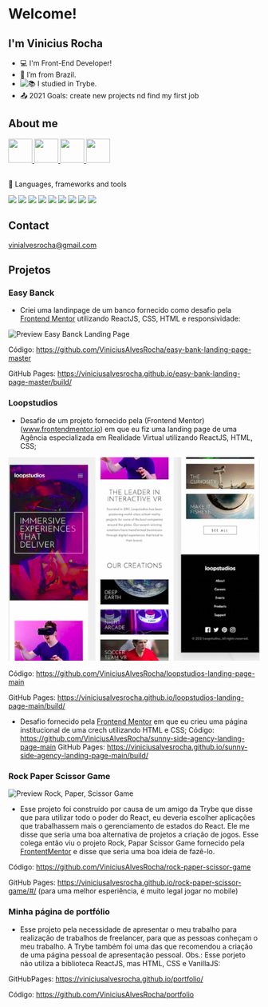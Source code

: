 # Welcome!

## I'm Vinicius Rocha
- :computer: I'm Front-End Developer!
- :house_with_garden: I’m from Brazil.
- :books: I studied in Trybe. <img src="https://global-uploads.webflow.com/5fba98ad987231cf0efa3d58/5fba9c9a93a2e77624258d49_Logo.svg" style="float: left"/>
- :outbox_tray: 2021 Goals: create new projects nd find my first job

## About me
<a href="https://www.linkedin.com/in/vinicius-rocha-developer/" target="_blank">
  <img src="https://i.ibb.co/Kx2GSrT/linkedin.png" width="48px" height="48px">
</a>
<a href="https://github.com/ViniciusAlvesRocha" target="_blank">
  <img src="https://cdn.iconscout.com/icon/free/png-256/github-108-438008.png" width="48px" height="48px">
</a> 
<a href="https://www.instagram.com/rochavini1/" target="_blank">
  <img src="https://cdn.icon-icons.com/icons2/1211/PNG/512/1491579602-yumminkysocialmedia36_83067.png" width="48px" height="48px">
</a> 
<a href="https://www.facebook.com/viniciusalvesdarochatop" target="_blank">
  <img src="https://i.ibb.co/zmYNW4p/facebook.png" width="48px" height="48px">
</a> 

<br />
<br />

:rocket: Languages, frameworks and tools

<img src="https://img.shields.io/badge/HTML5-E34F26?style=for-the-badge&logo=html5&logoColor=white" /> <img src="https://img.shields.io/badge/CSS3-1572B6?style=for-the-badge&logo=css3&logoColor=white" /> <img src="https://img.shields.io/badge/JavaScript-F7DF1E?style=for-the-badge&logo=javascript&logoColor=black" /> <img src="https://img.shields.io/badge/React_Native-20232A?style=for-the-badge&logo=react&logoColor=61DAFB" /> <img src="https://img.shields.io/badge/MongoDB-4EA94B?style=for-the-badge&logo=mongodb&logoColor=white" /> <img src="https://img.shields.io/badge/Node.js-43853D?style=for-the-badge&logo=node.js&logoColor=white"/> <img src="https://img.shields.io/badge/Express.js-404D59?style=for-the-badge" /> <img src="https://img.shields.io/badge/React-20232A?style=for-the-badge&logo=react&logoColor=61DAFB" /> <img src="https://img.shields.io/badge/Python-14354C?style=for-the-badge&logo=python&logoColor=white" /> 

## Contact
vinialvesrocha@gmail.com

## Projetos

### Easy Banck
- Criei uma landinpage de um banco fornecido como desafio pela [Frontend Mentor](www.frontendmentor.io) utilizando ReactJS, CSS, HTML e responsividade:

![Preview Easy Banck Landing Page](https://www.frontendmentor.io/_next/image?url=https%3A%2F%2Fres.cloudinary.com%2Fdz209s6jk%2Fimage%2Fupload%2Fv1583427798%2FChallenges%2Feo0otvv6dh4xxdzw5sxv.jpg&w=828&q=75)

Código: https://github.com/ViniciusAlvesRocha/easy-bank-landing-page-master

GitHub Pages: https://viniciusalvesrocha.github.io/easy-bank-landing-page-master/build/

### Loopstudios
- Desafio de um projeto fornecido pela (Frontend Mentor)(www.frontendmentor.io) em que eu fiz uma landing page de uma Agência especializada em Realidade Virtual utilizando ReactJS, HTML, CSS;

![Preview Loopstudio](https://github.com/ViniciusAlvesRocha/loopstudios-landing-page-main/blob/master/src/images/loopstudio.png)

Código: https://github.com/ViniciusAlvesRocha/loopstudios-landing-page-main

GitHub Pages: https://viniciusalvesrocha.github.io/loopstudios-landing-page-main/build/


- Desafio fornecido pela [Frontend Mentor](www.frontendmentor.io) em que eu crieu uma página institucional de uma crech utilizando HTML e CSS;
Código: https://github.com/ViniciusAlvesRocha/sunny-side-agency-landing-page-main
GitHub Pages: https://viniciusalvesrocha.github.io/sunny-side-agency-landing-page-main/build/

### Rock Paper Scissor Game

![Preview Rock, Paper, Scissor Game](https://res.cloudinary.com/dz209s6jk/image/upload/q_auto:good,w_900/Challenges/zwm6jyfx78nqql3cy8ra.jpg)

- Esse projeto foi construído por causa de um amigo da Trybe que disse que para utilizar todo o poder do React, eu deveria escolher aplicações que trabalhassem mais o gerenciamento de estados do React. Ele me disse que seria uma boa alternativa de projetos a criação de jogos. Esse colega então viu o projeto Rock, Papar Scissor Game fornecido pela [FrontentMentor](https://www.frontendmentor.io/solutions) e disse que seria uma boa ideia de fazê-lo.

Código: https://github.com/ViniciusAlvesRocha/rock-paper-scissor-game

GitHub Pages: https://viniciusalvesrocha.github.io/rock-paper-scissor-game/#/ (para uma melhor esperiência, é muito legal jogar no mobile)

### Minha página de portfólio

- Esse projeto pela necessidade de apresentar o meu trabalho para realização de trabalhos de freelancer, para que as pessoas conheçam o meu trabalho. A Trybe também foi uma das que recomendou a criação de uma página pessoal de apresentação pessoal.
Obs.: Esse porjeto não utiliza a biblioteca ReactJS, mas HTML, CSS e VanillaJS:

GitHubPages: https://viniciusalvesrocha.github.io/portfolio/

Código: https://github.com/ViniciusAlvesRocha/portfolio
